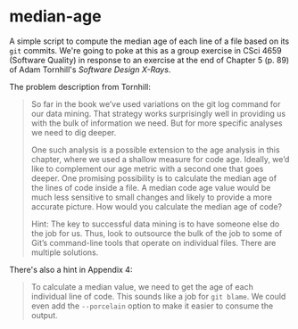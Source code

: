 # median-age

A simple script to compute the median age of each line of a file based on its `git` commits. We're going to poke
at this as a group exercise in CSci 4659 (Software Quality) in response to an exercise at the
end of Chapter 5 (p. 89) of Adam Tornhill's _Software Design X-Rays_.

The problem description from Tornhill:

> So far in the book we’ve used variations on the git log command for our data mining. That strategy works
> surprisingly well in providing us with the bulk of information we need. But for more specific analyses we need to dig deeper.
>
> One such analysis is a possible extension to the age analysis in this chapter, where we used a shallow measure for code age.
> Ideally, we’d like to complement our age metric with a second one that goes deeper. One promising possibility is to calculate
> the median age of the lines of code inside a file. A median code age value would be much less sensitive to small changes and
> likely to provide a more accurate picture. How would you calculate the median age of code?
>
> Hint: The key to successful data mining is to have someone else do the job for us. Thus, look to outsource the bulk of the
> job to some of Git’s command-line tools that operate on individual files. There are multiple solutions.

There's also a hint in Appendix 4:

> To calculate a median value, we need to get the age of each individual line of code. This sounds like a job for
> `git blame`. We could even add the `--porcelain` option to make it easier to consume the output.
